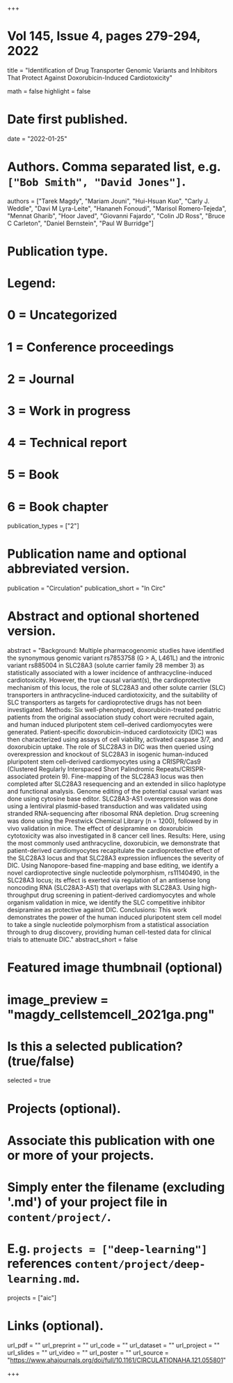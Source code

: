 +++
# Vol 145, Issue 4, pages 279-294, 2022


title = "Identification of Drug Transporter Genomic Variants and Inhibitors That Protect Against Doxorubicin-Induced Cardiotoxicity"

math = false
highlight = false

# Date first published.
date = "2022-01-25"

# Authors. Comma separated list, e.g. `["Bob Smith", "David Jones"]`.
authors = ["Tarek Magdy", "Mariam Jouni", "Hui-Hsuan Kuo", "Carly J. Weddle", "Davi M Lyra-Leite", "Hananeh Fonoudi", "Marisol Romero-Tejeda", "Mennat Gharib", "Hoor Javed", "Giovanni Fajardo", "Colin JD Ross", "Bruce C Carleton", "Daniel Bernstein", "Paul W Burridge"]

# Publication type.
# Legend:
# 0 = Uncategorized
# 1 = Conference proceedings
# 2 = Journal
# 3 = Work in progress
# 4 = Technical report
# 5 = Book
# 6 = Book chapter
publication_types = ["2"]

# Publication name and optional abbreviated version.
publication = "Circulation"
publication_short = "In Circ"

# Abstract and optional shortened version.
abstract = "Background: Multiple pharmacogenomic studies have identified the synonymous genomic variant rs7853758 (G > A, L461L) and the intronic variant rs885004 in SLC28A3 (solute carrier family 28 member 3) as statistically associated with a lower incidence of anthracycline-induced cardiotoxicity. However, the true causal variant(s), the cardioprotective mechanism of this locus, the role of SLC28A3 and other solute carrier (SLC) transporters in anthracycline-induced cardiotoxicity, and the suitability of SLC transporters as targets for cardioprotective drugs has not been investigated. Methods: Six well-phenotyped, doxorubicin-treated pediatric patients from the original association study cohort were recruited again, and human induced pluripotent stem cell–derived cardiomyocytes were generated. Patient-specific doxorubicin-induced cardiotoxicity (DIC) was then characterized using assays of cell viability, activated caspase 3/7, and doxorubicin uptake. The role of SLC28A3 in DIC was then queried using overexpression and knockout of SLC28A3 in isogenic human-induced pluripotent stem cell–derived cardiomyocytes using a CRISPR/Cas9 (Clustered Regularly Interspaced Short Palindromic Repeats/CRISPR-associated protein 9). Fine-mapping of the SLC28A3 locus was then completed after SLC28A3 resequencing and an extended in silico haplotype and functional analysis. Genome editing of the potential causal variant was done using cytosine base editor. SLC28A3-AS1 overexpression was done using a lentiviral plasmid-based transduction and was validated using stranded RNA-sequencing after ribosomal RNA depletion. Drug screening was done using the Prestwick Chemical Library (n = 1200), followed by in vivo validation in mice. The effect of desipramine on doxorubicin cytotoxicity was also investigated in 8 cancer cell lines. Results: Here, using the most commonly used anthracycline, doxorubicin, we demonstrate that patient-derived cardiomyocytes recapitulate the cardioprotective effect of the SLC28A3 locus and that SLC28A3 expression influences the severity of DIC. Using Nanopore-based fine-mapping and base editing, we identify a novel cardioprotective single nucleotide polymorphism, rs11140490, in the SLC28A3 locus; its effect is exerted via regulation of an antisense long noncoding RNA (SLC28A3-AS1) that overlaps with SLC28A3. Using high-throughput drug screening in patient-derived cardiomyocytes and whole organism validation in mice, we identify the SLC competitive inhibitor desipramine as protective against DIC. Conclusions: This work demonstrates the power of the human induced pluripotent stem cell model to take a single nucleotide polymorphism from a statistical association through to drug discovery, providing human cell-tested data for clinical trials to attenuate DIC."
abstract_short = false

# Featured image thumbnail (optional)
# image_preview = "magdy_cellstemcell_2021ga.png"

# Is this a selected publication? (true/false)
selected = true

# Projects (optional).
#   Associate this publication with one or more of your projects.
#   Simply enter the filename (excluding '.md') of your project file in `content/project/`.
#   E.g. `projects = ["deep-learning"]` references `content/project/deep-learning.md`.
projects = ["aic"]

# Links (optional).
url_pdf = ""
url_preprint = ""
url_code = ""
url_dataset = ""
url_project = ""
url_slides = ""
url_video = ""
url_poster = ""
url_source = "https://www.ahajournals.org/doi/full/10.1161/CIRCULATIONAHA.121.055801"

+++
